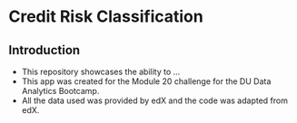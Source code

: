 # Credit Risk Classification



<h2> Introduction </h2>

* This repository showcases the ability to ...
* This app was created for the Module 20 challenge for the DU Data Analytics Bootcamp.
* All the data used was provided by edX and the code was adapted from edX. 

